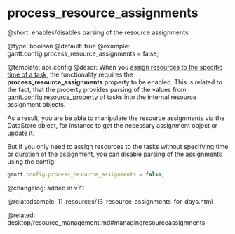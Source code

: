 process_resource_assignments
=============


@short: enables/disables parsing of the resource assignments
	

@type: boolean
@default: true
@example:
gantt.config.process_resource_assignments = false;


@template:	api_config
@descr:
When you [assign resources to the specific time of a task](desktop/resource_management.md#resourceassignmenttime), the functionality requires the **process_resource_assignments** property to be enabled.
This is related to the fact, that the property provides parsing of the values from [gantt.config.resource_property](api/gantt_resource_property_config.md) of tasks into the internal resource assignment objects. 

As a result, you are be able to manipulate the resource assignments via the DataStore object, for instance to get the necessary assignment object or update it.


But if you only need to assign resources to the tasks without specifying time or duration of the assignment, you can disable parsing of the assignments using the config:

~~~js
gantt.config.process_resource_assignments = false;
~~~


@changelog: added in v7.1

@relatedsample: 11_resources/13_resource_assignments_for_days.html

@related: desktop/resource_management.md#managingresourceassignments